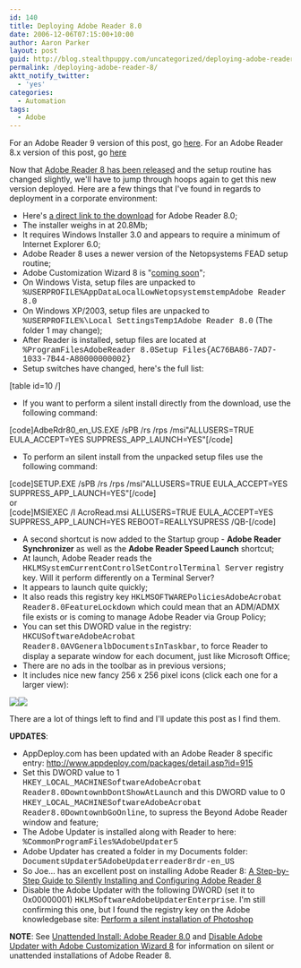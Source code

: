 ```yaml
---
id: 140
title: Deploying Adobe Reader 8.0
date: 2006-12-06T07:15:00+10:00
author: Aaron Parker
layout: post
guid: http://blog.stealthpuppy.com/uncategorized/deploying-adobe-reader-8
permalink: /deploying-adobe-reader-8/
aktt_notify_twitter:
  - 'yes'
categories:
  - Automation
tags:
  - Adobe
---
```

<p class="alert">
  For an Adobe Reader 9 version of this post, go <a href="https://stealthpuppy.com/deployment/deploying-adobe-reader-9-for-windows">here</a>. For an Adobe Reader 8.x version of this post, go <a href="https://stealthpuppy.com/deployment/deploying-adobe-reader-81">here</a>
</p>

Now that [Adobe Reader 8 has been released](http://www.adobe.com/products/acrobat/readstep2.html) and the setup routine has changed slightly, we'll have to jump through hoops again to get this new version deployed. Here are a few things that I've found in regards to deployment in a corporate environment:

  * Here's [a direct link to the download](http://ardownload.adobe.com/pub/adobe/reader/win/8.x/8.0/enu/AdbeRdr80_en_US.exe) for Adobe Reader 8.0;
  * The installer weighs in at 20.8Mb;
  * It requires Windows Installer 3.0 and appears to require a minimum of Internet Explorer 6.0;
  * Adobe Reader 8 uses a newer version of the Netopsystems FEAD setup routine;
  * Adobe Customization Wizard 8 is "[coming soon](http://www.adobe.com/uk/products/acrobat/solutions/it/deployment.html)";
  * On Windows Vista, setup files are unpacked to <span style="font-family: Courier New">%USERPROFILE%AppDataLocalLowNetopsystemstempAdobe Reader 8.0</span>
  * On Windows XP/2003, setup files are unpacked to <font face="courier new,courier">%USERPROFILE%\Local SettingsTemp1Adobe Reader 8.0</font> (The folder 1 may change);
  * After Reader is installed, setup files are located at <span style="font-family: Courier New">%ProgramFilesAdobeReader 8.0Setup Files{AC76BA86-7AD7-1033-7B44-A80000000002}</span>
  * Setup switches have changed, here's the full list:

[table id=10 /]

  * If you want to perform a silent install directly from the download, use the following command:

[code]AdbeRdr80\_en\_US.EXE /sPB /rs /rps /msi"ALLUSERS=TRUE EULA\_ACCEPT=YES SUPPRESS\_APP_LAUNCH=YES"[/code]

  * To perform an silent install from the unpacked setup files use the following command:

[code]SETUP.EXE /sPB /rs /rps /msi"ALLUSERS=TRUE EULA\_ACCEPT=YES SUPPRESS\_APP_LAUNCH=YES"[/code]  
or  
[code]MSIEXEC /I AcroRead.msi ALLUSERS=TRUE EULA\_ACCEPT=YES SUPPRESS\_APP_LAUNCH=YES REBOOT=REALLYSUPRESS /QB-[/code]

  * A second shortcut is now added to the Startup group - **Adobe Reader Synchronizer** as well as the **Adobe Reader Speed Launch** shortcut;
  * At launch, Adobe Reader reads the <span style="font-family: Courier New">HKLMSystemCurrentControlSetControlTerminal Server</span> registry key. Will it perform differently on a Terminal Server?
  * It appears to launch quite quickly;
  * It also reads this registry key <span style="font-family: Courier New">HKLMSOFTWAREPoliciesAdobeAcrobat Reader8.0FeatureLockdown</span> which could mean that an ADM/ADMX file exists or is coming to manage Adobe Reader via Group Policy;
  * You can set this DWORD value in the registry: <span style="font-family: Courier New">HKCUSoftwareAdobeAcrobat Reader8.0AVGeneralbDocumentsInTaskbar</span>, to force Reader to display a separate window for each document, just like Microsoft Office;
  * There are no ads in the toolbar as in previous versions;
  * It includes nice new fancy 256 x 256 pixel icons (click each one for a larger view):

<img border="0" src="https://stealthpuppy.com/media/2006/12/1000.14.225.Reader.png" /><img border="0" src="https://stealthpuppy.com/media/2006/12/1000.14.226.PDFFile.png" /> 

There are a lot of things left to find and I'll update this post as I find them.

**UPDATES**:

  * AppDeploy.com has been updated with an Adobe Reader 8 specific entry: <http://www.appdeploy.com/packages/detail.asp?id=915>
  * Set this DWORD value to 1 <font face="courier new,courier">HKEY_LOCAL_MACHINESoftwareAdobeAcrobat Reader8.0DowntownbDontShowAtLaunch</font> and this DWORD value to 0 <font face="courier new,courier">HKEY_LOCAL_MACHINESoftwareAdobeAcrobat Reader8.0DowntownbGoOnline</font>, to supress the Beyond Adobe Reader window and feature;
  * The Adobe Updater is installed along with Reader to here: <font face="courier new,courier">%CommonProgramFiles%AdobeUpdater5</font>
  * Adobe Updater has created a folder in my Documents folder: <font face="courier new,courier">DocumentsUpdater5AdobeUpdaterreader8rdr-en_US</font>
  * So Joe... has an excellent post on installing Adobe Reader 8: [A Step-by-Step Guide to Silently Installing and Configuring Adobe Reader 8](http://sojoe.info/2006/12/09/a-step-by-step-guide-to-silently-installing-and-configuring-adobe-reader-8/)
  * Disable the Adobe Updater with the following DWORD (set it to 0x00000001) <font face="courier new,courier">HKLMSoftwareAdobeUpdaterEnterprise</font>. I'm still confirming this one, but I found the registry key on the Adobe knowledgebase site: [Perform a silent installation of Photoshop](http://www.adobe.com/support/techdocs/331261.html)

<p class="important">
  <strong>NOTE</strong>: See <a href="http://www.stealthpuppy.com/blogs/travelling/pages/adobe-reader-8-0.aspx">Unattended Install: Adobe Reader 8.0</a> and <a href="http://www.stealthpuppy.com/blogs/travelling/archive/2007/01/06/adobe-customization-wizard-8.aspx">Disable Adobe Updater with Adobe Customization Wizard 8</a> for information on silent or unattended installations of Adobe Reader 8.
</p>